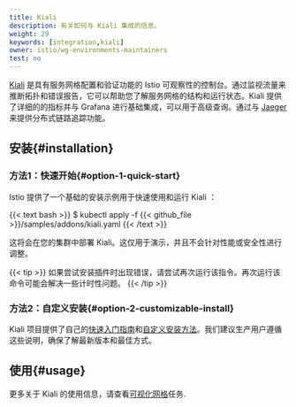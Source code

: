 ```yaml
---
title: Kiali
description: 有关如何与 Kiali 集成的信息。
weight: 29
keywords: [integration,kiali]
owner: istio/wg-environments-maintainers
test: no
---
```

[Kiali](https://kiali.io/) 是具有服务网格配置和验证功能的 Istio 可观察性的控制台。通过监视流量来推断拓扑和错误报告，它可以帮助您了解服务网格的结构和运行状态。Kiali 提供了详细的的指标并与 Grafana 进行基础集成，可以用于高级查询。通过与 [Jaeger](/zh/docs/ops/integrations/jaeger) 来提供分布式链路追踪功能。

## 安装{#installation}

### 方法1：快速开始{#option-1-quick-start}

Istio 提供了一个基础的安装示例用于快速使用和运行 Kiali ：

{{< text bash >}}
$ kubectl apply -f {{< github_file >}}/samples/addons/kiali.yaml
{{< /text >}}

这将会在您的集群中部署 Kiali。这仅用于演示，并且不会针对性能或安全性进行调整。

{{< tip >}}
如果尝试安装插件时出现错误，请尝试再次运行该指令。再次运行该命令可能会解决一些计时性问题。
{{< /tip >}}

### 方法2：自定义安装{#option-2-customizable-install}

Kiali 项目提供了自己的[快速入门指南](https://kiali.io/documentation/latest/quick-start)和[自定义安装方法](https://kiali.io/documentation/latest/installation-guide)。我们建议生产用户遵循这些说明，确保了解最新版本和最佳方式。

## 使用{#usage}

更多关于 Kiali 的使用信息，请查看[可视化网格](/zh/docs/tasks/observability/kiali/)任务.
